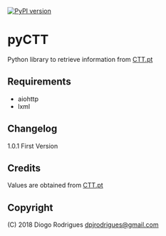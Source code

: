 [![PyPI version](https://badge.fury.io/py/pyCTT.svg)](https://badge.fury.io/py/pyCTT)

# pyCTT
Python library to retrieve information from [CTT.pt](http://www.ctt.pt)

## Requirements
- aiohttp
- lxml

## Changelog

1.0.1 First Version

## Credits
Values are obtained from [CTT.pt](http://www.ctt.pt)

## Copyright

(C) 2018 Diogo Rodrigues <dpjrodrigues@gmail.com> 
